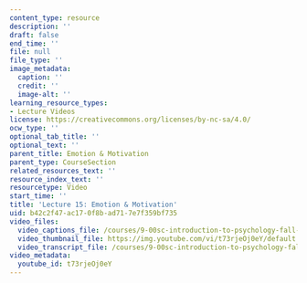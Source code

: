 ```yaml
---
content_type: resource
description: ''
draft: false
end_time: ''
file: null
file_type: ''
image_metadata:
  caption: ''
  credit: ''
  image-alt: ''
learning_resource_types:
- Lecture Videos
license: https://creativecommons.org/licenses/by-nc-sa/4.0/
ocw_type: ''
optional_tab_title: ''
optional_text: ''
parent_title: Emotion & Motivation
parent_type: CourseSection
related_resources_text: ''
resource_index_text: ''
resourcetype: Video
start_time: ''
title: 'Lecture 15: Emotion & Motivation'
uid: b42c2f47-ac17-0f8b-ad71-7e7f359bf735
video_files:
  video_captions_file: /courses/9-00sc-introduction-to-psychology-fall-2011/3c508fc205d4593b956a8455d33dfe16_t73rjeOj0eY.vtt
  video_thumbnail_file: https://img.youtube.com/vi/t73rjeOj0eY/default.jpg
  video_transcript_file: /courses/9-00sc-introduction-to-psychology-fall-2011/f1bf7d8b2074fac0accf21afdd21324d_t73rjeOj0eY.pdf
video_metadata:
  youtube_id: t73rjeOj0eY
---
```

